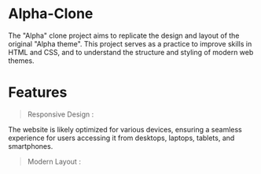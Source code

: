 # Alpha-Clone
The "Alpha" clone project aims to replicate the design and layout of the original "Alpha theme". This project serves as a practice to improve skills in HTML and CSS, and to understand the structure and styling of modern web themes.
# Features
> Responsive Design :

The website is likely optimized for various devices, ensuring a seamless experience for users accessing it from desktops, laptops, tablets, and smartphones.
> Modern Layout :

